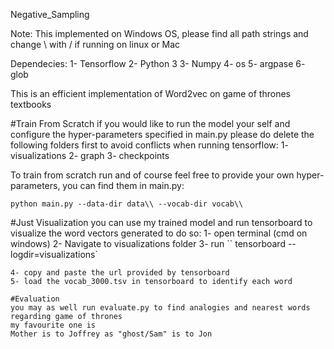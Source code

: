 Negative_Sampling

Note: This implemented on Windows OS, please find all path strings and change \\ with / if running on linux or Mac

Dependecies:
1- Tensorflow
2- Python 3
3- Numpy
4- os
5- argpase
6- glob


This is an efficient implementation of Word2vec on game of thrones textbooks

#Train From Scratch
if you would like to run the model your self and configure the hyper-parameters specified in main.py please do delete the following folders first to avoid conflicts when running tensorflow:
1- visualizations
2- graph
3- checkpoints

To train from scratch run and of course feel free to provide your own hyper-parameters, you can find them in main.py:
```
python main.py --data-dir data\\ --vocab-dir vocab\\
```

#Just Visualization
you can use my trained model and run tensorboard to visualize the word vectors generated to do so:
1- open terminal (cmd on windows) 
2- Navigate to visualizations folder
3- run
``
tensorboard --logdir=visualizations`
```
4- copy and paste the url provided by tensorboard
5- load the vocab_3000.tsv in tensorboard to identify each word

#Evaluation
you may as well run evaluate.py to find analogies and nearest words regarding game of thrones
my favourite one is 
Mother is to Joffrey as "ghost/Sam" is to Jon

